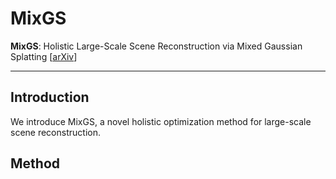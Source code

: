 # MixGS
<b>MixGS</b>: Holistic Large-Scale Scene Reconstruction via Mixed Gaussian Splatting [[arXiv](https://arxiv.org/pdf/2505.23280)]

--------------------------

## Introduction

We introduce MixGS, a novel holistic optimization method for large-scale scene reconstruction.


## Method



